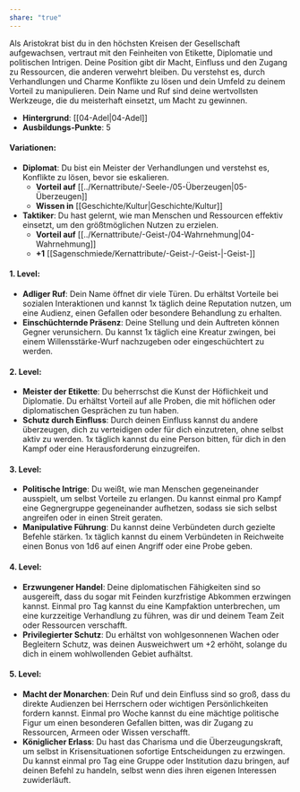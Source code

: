 ```yaml
---
share: "true"
---
```

Als Aristokrat bist du in den höchsten Kreisen der Gesellschaft aufgewachsen, vertraut mit den Feinheiten von Etikette, Diplomatie und politischen Intrigen. Deine Position gibt dir Macht, Einfluss und den Zugang zu Ressourcen, die anderen verwehrt bleiben. Du verstehst es, durch Verhandlungen und Charme Konflikte zu lösen und dein Umfeld zu deinem Vorteil zu manipulieren. Dein Name und Ruf sind deine wertvollsten Werkzeuge, die du meisterhaft einsetzt, um Macht zu gewinnen.  
  
- **Hintergrund**: [[04-Adel|04-Adel]]  
- **Ausbildungs-Punkte**: 5  
  
#### **Variationen:**  
  
- **Diplomat**: Du bist ein Meister der Verhandlungen und verstehst es, Konflikte zu lösen, bevor sie eskalieren.  
    - **Vorteil auf** [[../Kernattribute/-Seele-/05-Überzeugen|05-Überzeugen]]  
    - **Wissen in** [[Geschichte/Kultur|Geschichte/Kultur]]  
- **Taktiker**: Du hast gelernt, wie man Menschen und Ressourcen effektiv einsetzt, um den größtmöglichen Nutzen zu erzielen.  
    - **Vorteil auf** [[../Kernattribute/-Geist-/04-Wahrnehmung|04-Wahrnehmung]]  
    - **+1** [[Sagenschmiede/Kernattribute/-Geist-/-Geist-|-Geist-]]  
  
#### **1. Level:**  
  
- **Adliger Ruf**: Dein Name öffnet dir viele Türen. Du erhältst Vorteile bei sozialen Interaktionen und kannst 1x täglich deine Reputation nutzen, um eine Audienz, einen Gefallen oder besondere Behandlung zu erhalten.  
- **Einschüchternde Präsenz**: Deine Stellung und dein Auftreten können Gegner verunsichern. Du kannst 1x täglich eine Kreatur zwingen, bei einem Willensstärke-Wurf nachzugeben oder eingeschüchtert zu werden.  
  
#### **2. Level:**  
  
- **Meister der Etikette**: Du beherrschst die Kunst der Höflichkeit und Diplomatie. Du erhältst Vorteil auf alle Proben, die mit höflichen oder diplomatischen Gesprächen zu tun haben.  
- **Schutz durch Einfluss**: Durch deinen Einfluss kannst du andere überzeugen, dich zu verteidigen oder für dich einzutreten, ohne selbst aktiv zu werden. 1x täglich kannst du eine Person bitten, für dich in den Kampf oder eine Herausforderung einzugreifen.  
  
#### **3. Level:**  
  
- **Politische Intrige**: Du weißt, wie man Menschen gegeneinander ausspielt, um selbst Vorteile zu erlangen. Du kannst einmal pro Kampf eine Gegnergruppe gegeneinander aufhetzen, sodass sie sich selbst angreifen oder in einen Streit geraten.  
- **Manipulative Führung**: Du kannst deine Verbündeten durch gezielte Befehle stärken. 1x täglich kannst du einem Verbündeten in Reichweite einen Bonus von 1d6 auf einen Angriff oder eine Probe geben.  
  
#### **4. Level:**  
  
- **Erzwungener Handel**: Deine diplomatischen Fähigkeiten sind so ausgereift, dass du sogar mit Feinden kurzfristige Abkommen erzwingen kannst. Einmal pro Tag kannst du eine Kampfaktion unterbrechen, um eine kurzzeitige Verhandlung zu führen, was dir und deinem Team Zeit oder Ressourcen verschafft.  
- **Privilegierter Schutz**: Du erhältst von wohlgesonnenen Wachen oder Begleitern Schutz, was deinen Ausweichwert um +2 erhöht, solange du dich in einem wohlwollenden Gebiet aufhältst.  
  
#### **5. Level:**  
  
- **Macht der Monarchen**: Dein Ruf und dein Einfluss sind so groß, dass du direkte Audienzen bei Herrschern oder wichtigen Persönlichkeiten fordern kannst. Einmal pro Woche kannst du eine mächtige politische Figur um einen besonderen Gefallen bitten, was dir Zugang zu Ressourcen, Armeen oder Wissen verschafft.  
- **Königlicher Erlass**: Du hast das Charisma und die Überzeugungskraft, um selbst in Krisensituationen sofortige Entscheidungen zu erzwingen. Du kannst einmal pro Tag eine Gruppe oder Institution dazu bringen, auf deinen Befehl zu handeln, selbst wenn dies ihren eigenen Interessen zuwiderläuft.  
